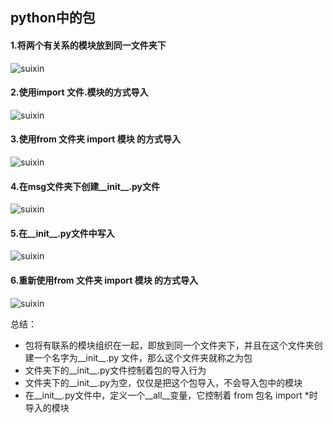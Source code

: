 ## python中的包

#### 1.将两个有关系的模块放到同一文件夹下
![suixin](http://ox376n2jk.bkt.clouddn.com/%E9%9D%A2%E5%90%91%E5%AF%B9%E8%B1%A15.png)

#### 2.使用import 文件.模块的方式导入
![suixin](http://ox376n2jk.bkt.clouddn.com/%E9%9D%A2%E5%90%91%E5%AF%B9%E8%B1%A16.png)

#### 3.使用from 文件夹 import 模块 的方式导入
![suixin](http://ox376n2jk.bkt.clouddn.com/%E9%9D%A2%E5%90%91%E5%AF%B9%E8%B1%A17.png)

#### 4.在msg文件夹下创建__init__.py文件
![suixin](http://ox376n2jk.bkt.clouddn.com/%E9%9D%A2%E5%90%91%E5%AF%B9%E8%B1%A18.png)

#### 5.在__init__.py文件中写入
![suixin](http://ox376n2jk.bkt.clouddn.com/%E9%9D%A2%E5%90%91%E5%AF%B9%E8%B1%A19.png)

#### 6.重新使用from 文件夹 import 模块 的方式导入
![suixin](http://ox376n2jk.bkt.clouddn.com/%E9%9D%A2%E5%90%91%E5%AF%B9%E8%B1%A110.png)

总结：

* 包将有联系的模块组织在一起，即放到同一个文件夹下，并且在这个文件夹创建一个名字为__init__.py 文件，那么这个文件夹就称之为包
* 文件夹下的__init__.py文件控制着包的导入行为
* 文件夹下的__init__.py为空，仅仅是把这个包导入，不会导入包中的模块
* 在__init__.py文件中，定义一个__all__变量，它控制着 from 包名 import *时导入的模块

